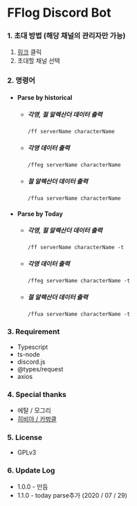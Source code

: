 # FFlog Discord Bot

### 1. 초대 방법 (해당 채널의 관리자만 가능)

1. [링크](https://discord.com/oauth2/authorize?client_id=706479327910297600&scope=bot) 클릭
2. 초대할 채널 선택

### 2. 명령어

- #### Parse by historical

  - ##### 각영, 절 알렉산더 데이터 출력

    `/ff serverName characterName`

  - ##### 각영 데이터 출력

    `/ffeg serverName characterName`

  - ##### 절 알렉산더 데이터 출력

    `/ffua serverName characterName`

- #### Parse by Today

  - ##### 각영, 절 알렉산더 데이터 출력

    `/ff serverName characterName -t`

  - ##### 각영 데이터 출력

    `/ffeg serverName characterName -t`

  - ##### 절 알렉산더 데이터 출력

    `/ffua serverName characterName -t`

### 3. Requirement

- Typescript
- ts-node
- discord.js
- @types/request
- axios

### 4. Special thanks

- 에탈 / 모그리
- [히비야 / 카벙클](http://github.com/hibiyasleep)

### 5. License

- GPLv3

### 6. Update Log

- 1.0.0 - 만듬
- 1.1.0 - today parse추가 (2020 / 07 / 29)
